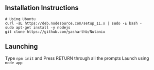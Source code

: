 ## Installation Instructions

```
# Using Ubuntu
curl -sL https://deb.nodesource.com/setup_11.x | sudo -E bash -
sudo apt-get install -y nodejs
git clone https://github.com/yasharthb/Nutanix
```


## Launching 

Type ``` npm init ``` and Press RETURN through all the prompts
Launch using ```node app```
